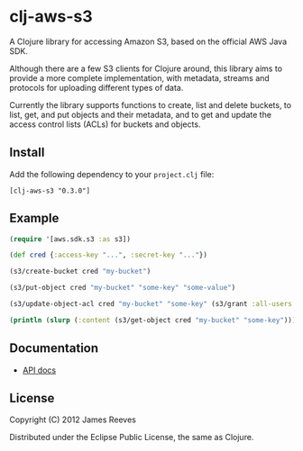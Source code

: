 # clj-aws-s3

A Clojure library for accessing Amazon S3, based on the official AWS
Java SDK.

Although there are a few S3 clients for Clojure around, this library
aims to provide a more complete implementation, with metadata, streams
and protocols for uploading different types of data.

Currently the library supports functions to create, list and delete
buckets, to list, get, and put objects and their metadata, and to get
and update the access control lists (ACLs) for buckets and objects.

## Install

Add the following dependency to your `project.clj` file:

    [clj-aws-s3 "0.3.0"]

## Example

```clojure
(require '[aws.sdk.s3 :as s3])

(def cred {:access-key "...", :secret-key "..."})

(s3/create-bucket cred "my-bucket")

(s3/put-object cred "my-bucket" "some-key" "some-value")

(s3/update-object-acl cred "my-bucket" "some-key" (s3/grant :all-users :read))

(println (slurp (:content (s3/get-object cred "my-bucket" "some-key"))))
```

## Documentation

* [API docs](http://weavejester.github.com/clj-aws-s3/)

## License

Copyright (C) 2012 James Reeves

Distributed under the Eclipse Public License, the same as Clojure.

